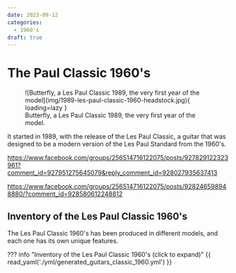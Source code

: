 ```yaml
---
date: 2023-09-12
categories:
  - 1960's
draft: true
---
```

# The Paul Classic 1960's

<figure markdown="span">
    ![Butterfly, a Les Paul Classic 1989, the very first year of the model](img/1989-les-paul-classic-1960-headstock.jpg){ loading=lazy }
    <figcaption>
    Butterfly, a Les Paul Classic 1989, the very first year of the model.
</figcaption>
</figure>
It started in 1989, with the release of the Les Paul Classic, a guitar that was designed to be a modern version of the Les Paul Standard from the 1960's.

<!-- more -->

https://www.facebook.com/groups/256514716122075/posts/927829122323961?comment_id=927951275645079&reply_comment_id=928027935637413

https://www.facebook.com/groups/256514716122075/posts/928246598948880/?comment_id=928580612248812

## Inventory of the Les Paul Classic 1960's

The Les Paul Classic 1960's has been produced in different models, and each one has its own unique features.

??? info "Inventory of the Les Paul Classic 1960's (click to expand)"
    {{ read_yaml('./yml/generated_guitars_classic_1960.yml')  }}
